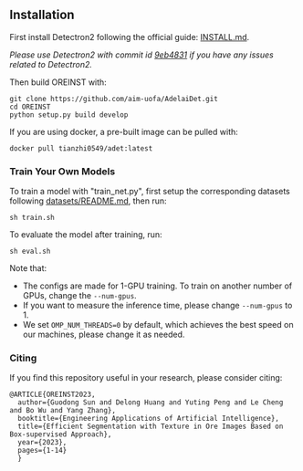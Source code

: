 
## Installation

First install Detectron2 following the official guide: [INSTALL.md](https://github.com/facebookresearch/detectron2/blob/master/INSTALL.md).

*Please use Detectron2 with commit id [9eb4831](https://github.com/facebookresearch/detectron2/commit/9eb4831f742ae6a13b8edb61d07b619392fb6543) if you have any issues related to Detectron2.*

Then build OREINST with:

```
git clone https://github.com/aim-uofa/AdelaiDet.git
cd OREINST
python setup.py build develop
```

If you are using docker, a pre-built image can be pulled with:

```
docker pull tianzhi0549/adet:latest
```

### Train Your Own Models

To train a model with "train_net.py", first
setup the corresponding datasets following
[datasets/README.md](https://github.com/facebookresearch/detectron2/blob/master/datasets/README.md),
then run:

```
sh train.sh
```
To evaluate the model after training, run:

```
sh eval.sh
```
Note that:
- The configs are made for 1-GPU training. To train on another number of GPUs, change the `--num-gpus`.
- If you want to measure the inference time, please change `--num-gpus` to 1.
- We set `OMP_NUM_THREADS=0` by default, which achieves the best speed on our machines, please change it as needed.

### Citing
If you find this repository useful in your research, please consider citing:
```
@ARTICLE{OREINST2023,  
  author={Guodong Sun and Delong Huang and Yuting Peng and Le Cheng and Bo Wu and Yang Zhang},  
  booktitle={Engineering Applications of Artificial Intelligence},   
  title={Efficient Segmentation with Texture in Ore Images Based on Box-supervised Approach},   
  year={2023},
  pages={1-14}
  }
```
